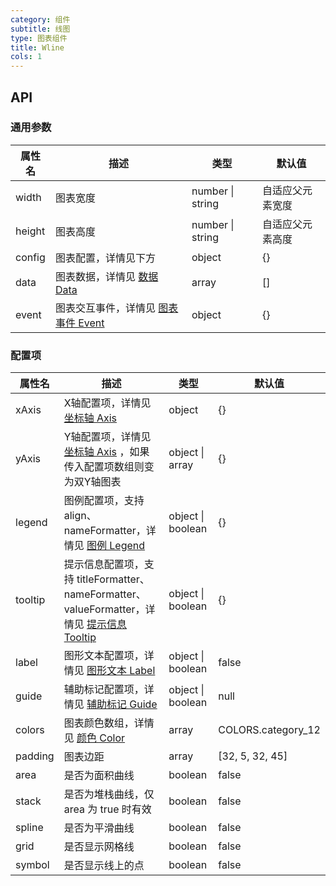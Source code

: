 ```yaml
---
category: 组件
subtitle: 线图
type: 图表组件
title: Wline
cols: 1
---
```



## API

### 通用参数

| 属性名    | 描述                                       | 类型               | 默认值      |
| ------ | ---------------------------------------- | ---------------- | -------- |
| width  | 图表宽度                                     | number \| string | 自适应父元素宽度 |
| height | 图表高度                                     | number \| string | 自适应父元素高度 |
| config | 图表配置，详情见下方                               | object           | {}       |
| data   | 图表数据，详情见 [数据 Data](http://aisc.alibaba-inc.com/site/pc#/cate/4/page/140) | array            | []       |
| event  | 图表交互事件，详情见 [图表事件 Event](http://aisc.alibaba-inc.com/site/pc#/cate/4/page/145) | object           | {}       |

### 配置项

| 属性名     | 描述                                       | 类型                | 默认值                |
| ------- | ---------------------------------------- | ----------------- | ------------------ |
| xAxis   | X轴配置项，详情见 [坐标轴 Axis](http://aisc.alibaba-inc.com/site/pc#/cate/4/page/141) | object            | {}                 |
| yAxis   | Y轴配置项，详情见 [坐标轴 Axis](http://aisc.alibaba-inc.com/site/pc#/cate/4/page/141) ，如果传入配置项数组则变为双Y轴图表 | object \| array   | {}                 |
| legend  | 图例配置项，支持 align、nameFormatter，详情见 [图例 Legend](http://aisc.alibaba-inc.com/site/pc#/cate/4/page/142) | object \| boolean | {}                 |
| tooltip | 提示信息配置项，支持 titleFormatter、nameFormatter、valueFormatter，详情见 [提示信息 Tooltip](http://aisc.alibaba-inc.com/site/pc#/cate/4/page/143) | object \| boolean | {}                 |
| label | 图形文本配置项，详情见 [图形文本 Label](http://aisc.alibaba-inc.com/site/pc#/cate/4/page/286) | object \| boolean | false             |
| guide   | 辅助标记配置项，详情见 [辅助标记 Guide](http://aisc.alibaba-inc.com/site/pc#/cate/4/page/144) | object \| boolean | null               |
| colors  | 图表颜色数组，详情见 [颜色 Color](http://aisc.alibaba-inc.com/site/pc#/cate/4/page/149) | array             | COLORS.category_12 |
| padding | 图表边距                                     | array             | [32, 5, 32, 45]    |
| area    | 是否为面积曲线                                  | boolean           | false              |
| stack   | 是否为堆栈曲线，仅 area 为 true 时有效                | boolean           | false              |
| spline  | 是否为平滑曲线                                  | boolean           | false              |
| grid    | 是否显示网格线                                  | boolean           | false              |
| symbol  | 是否显示线上的点                                 | boolean           | false              |

